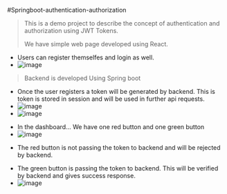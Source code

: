 #Springboot-authentication-authorization
> This is a demo project to describe the concept of authentication and authorization using JWT Tokens.
>
> We have simple web page developed using React.
  * Users can register themselfes and login as well.
  * ![image](https://github.com/hafeez8165526/Springboot-authentication-authorization/assets/45596435/6b87f976-8df2-4a03-9ab4-4b5a051c8bce)

>
>Backend is developed Using Spring boot
>
 * Once the user registers a token will be generated by backend. This is token is stored in session and will be used in further api requests.
 * ![image](https://github.com/hafeez8165526/Springboot-authentication-authorization/assets/45596435/dccc794c-bd06-4fe2-82c5-7f330001f106)
 * ![image](https://github.com/hafeez8165526/Springboot-authentication-authorization/assets/45596435/fff413d0-cbaa-44bc-89d3-62e5a473f6e1)

>
 * In the dashboard... We have one red button and one green button
 * ![image](https://github.com/hafeez8165526/Springboot-authentication-authorization/assets/45596435/b673f3a5-7af5-41b3-9352-f6c3348cf0b6)

>
 * The red button is not passing the token to backend and will be rejected by backend.
>
 * The green button is passing the token to backend. This will be verified by backend and gives success response.
 * ![image](https://github.com/hafeez8165526/Springboot-authentication-authorization/assets/45596435/d42b813c-2afc-4017-a6c7-b82be591892e)

